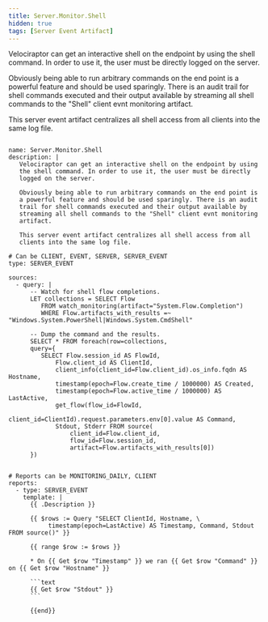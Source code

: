 ```yaml
---
title: Server.Monitor.Shell
hidden: true
tags: [Server Event Artifact]
---
```


Velociraptor can get an interactive shell on the endpoint by using
the shell command. In order to use it, the user must be directly
logged on the server.

Obviously being able to run arbitrary commands on the end point is
a powerful feature and should be used sparingly. There is an audit
trail for shell commands executed and their output available by
streaming all shell commands to the "Shell" client evnt monitoring
artifact.

This server event artifact centralizes all shell access from all
clients into the same log file.


<pre><code class="language-yaml">
name: Server.Monitor.Shell
description: |
   Velociraptor can get an interactive shell on the endpoint by using
   the shell command. In order to use it, the user must be directly
   logged on the server.

   Obviously being able to run arbitrary commands on the end point is
   a powerful feature and should be used sparingly. There is an audit
   trail for shell commands executed and their output available by
   streaming all shell commands to the "Shell" client evnt monitoring
   artifact.

   This server event artifact centralizes all shell access from all
   clients into the same log file.

# Can be CLIENT, EVENT, SERVER, SERVER_EVENT
type: SERVER_EVENT

sources:
  - query: |
      -- Watch for shell flow completions.
      LET collections = SELECT Flow
         FROM watch_monitoring(artifact="System.Flow.Completion")
         WHERE Flow.artifacts_with_results =~ "Windows.System.PowerShell|Windows.System.CmdShell"

      -- Dump the command and the results.
      SELECT * FROM foreach(row=collections,
      query={
         SELECT Flow.session_id AS FlowId,
             Flow.client_id AS ClientId,
             client_info(client_id=Flow.client_id).os_info.fqdn AS Hostname,
             timestamp(epoch=Flow.create_time / 1000000) AS Created,
             timestamp(epoch=Flow.active_time / 1000000) AS LastActive,
             get_flow(flow_id=FlowId,
                      client_id=ClientId).request.parameters.env[0].value AS Command,
             Stdout, Stderr FROM source(
                 client_id=Flow.client_id,
                 flow_id=Flow.session_id,
                 artifact=Flow.artifacts_with_results[0])
      })


# Reports can be MONITORING_DAILY, CLIENT
reports:
  - type: SERVER_EVENT
    template: |
      {{ .Description }}

      {{ $rows := Query "SELECT ClientId, Hostname, \
           timestamp(epoch=LastActive) AS Timestamp, Command, Stdout FROM source()" }}

      {{ range $row := $rows }}

      * On {{ Get $row "Timestamp" }} we ran {{ Get $row "Command" }} on {{ Get $row "Hostname" }}

      ```text
      {{ Get $row "Stdout" }}
      ```

      {{end}}

</code></pre>

